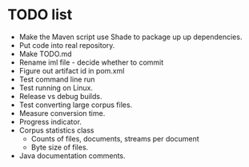 # TODO list

* Make the Maven script use Shade to package up up dependencies.
* Put code into real repository.
* Make TODO.md
* Rename iml file - decide whether to commit
* Figure out artifact id in pom.xml
* Test command line run
* Test running on Linux.
* Release vs debug builds.
* Test converting large corpus files.
* Measure conversion time.
* Progress indicator.
* Corpus statistics class
  * Counts of files, documents, streams per document
  * Byte size of files.
* Java documentation comments.
